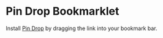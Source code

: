 # Pin Drop Bookmarklet

Install <a href="javascript:(function(){void((function(d){var%20doesPinDropExist=d.getElementById('pindrop-script');if(doesPinDropExist%20!==null){console.log(%22Pin%20Drop%20is%20already%20on%20the%20page%22);return;}var%20e=d.createElement('script');e.setAttribute('id','pindrop-script');e.setAttribute('type','text/javascript');e.setAttribute('charset','UTF-8');e.setAttribute('src','//raw.github.com/caffeinehit/pindrop-bookmarklet/master/src/pindrop.js%3Fr='+Math.random()*99999999);d.body.appendChild(e);})(document));})();">Pin Drop</a> by dragging the link into your bookmark bar.
